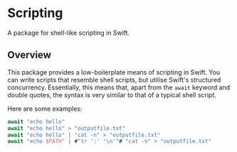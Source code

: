 # Scripting

A package for shell-like scripting in Swift.

## Overview

This package provides a low-boilerplate means of scripting in Swift.
You can write scripts that resemble shell scripts, but utilise Swift's
structured concurrency.
Essentially, this means that, apart from the `await` keyword and double quotes, the syntax is very similar to that of a typical shell script.

Here are some examples:

```Swift
await "echo hello"
await "echo hello" > "outputfile.txt"
await "echo hello" | "cat -n" > "outputfile.txt"
await "echo $PATH" | #"tr ':' '\n'"# "cat -n" > "outputfile.txt"
```
